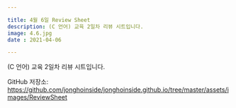 ```yaml
---

title: 4월 6일 Review Sheet
description: (C 언어) 교육 2일차 리뷰 시트입니다.
image: 4.6.jpg
date : 2021-04-06

---
```


(C 언어) 교육 2일차 리뷰 시트입니다.

GitHub 저장소: <https://github.com/jonghoinside/jonghoinside.github.io/tree/master/assets/images/ReviewSheet>

